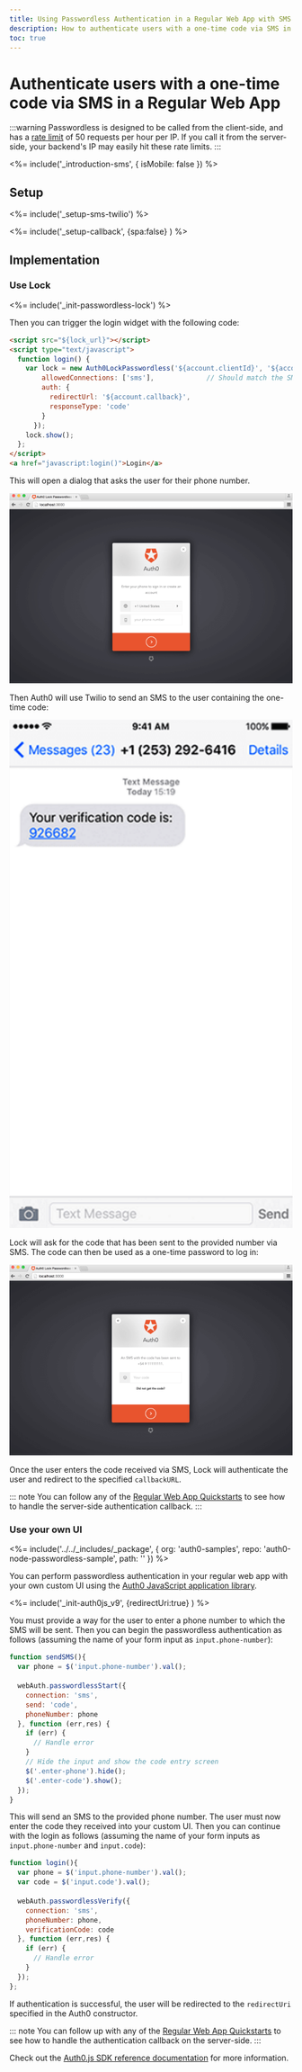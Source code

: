 ```yaml
---
title: Using Passwordless Authentication in a Regular Web App with SMS
description: How to authenticate users with a one-time code via SMS in a traditional web app that runs on the server
toc: true
---
```

# Authenticate users with a one-time code via SMS in a Regular Web App

:::warning
Passwordless is designed to be called from the client-side, and has a [rate limit](/policies/rate-limits#authentication-api) of 50 requests per hour per IP. If you call it from the server-side, your backend's IP may easily hit these rate limits.
:::

<%= include('_introduction-sms', { isMobile: false }) %>

## Setup

<%= include('_setup-sms-twilio') %>

<%= include('_setup-callback', {spa:false} ) %>

## Implementation

### Use Lock

<%= include('_init-passwordless-lock') %>

Then you can trigger the login widget with the following code:

```html
<script src="${lock_url}"></script>
<script type="text/javascript">
  function login() {
    var lock = new Auth0LockPasswordless('${account.clientId}', '${account.namespace}', {
        allowedConnections: ['sms'],             // Should match the SMS connection name  
        auth: {
          redirectUrl: '${account.callback}',
          responseType: 'code'
        }
      });
    lock.show();
  };
</script>
<a href="javascript:login()">Login</a>
```

This will open a dialog that asks the user for their phone number.

![](/media/articles/connections/passwordless/passwordless-sms-enter-phone-web.png)

Then Auth0 will use Twilio to send an SMS to the user containing the one-time code:

<div class="phone-mockup"><img src="/media/articles/connections/passwordless/passwordless-sms-receive-code-web.png" alt="SMS one-time code"/></div>

Lock will ask for the code that has been sent to the provided number via SMS. The code can then be used as a one-time password to log in:

![](/media/articles/connections/passwordless/passwordless-sms-enter-code-web.png)

Once the user enters the code received via SMS, Lock will authenticate the user and redirect to the specified `callbackURL`.

::: note
You can follow any of the [Regular Web App Quickstarts](/quickstart/webapp) to see how to handle the server-side authentication callback.
:::

### Use your own UI

<%= include('../../_includes/_package', {
  org: 'auth0-samples',
  repo: 'auth0-node-passwordless-sample',
  path: ''
}) %>

You can perform passwordless authentication in your regular web app with your own custom UI using the [Auth0 JavaScript application library](/libraries/auth0js).

<%= include('_init-auth0js_v9', {redirectUri:true} ) %>

You must provide a way for the user to enter a phone number to which the SMS will be sent. Then you can begin the passwordless authentication as follows (assuming the name of your form input as `input.phone-number`):

```js
function sendSMS(){
  var phone = $('input.phone-number').val();

  webAuth.passwordlessStart({
    connection: 'sms',
    send: 'code',
    phoneNumber: phone
  }, function (err,res) {
    if (err) {
      // Handle error
    }
    // Hide the input and show the code entry screen
    $('.enter-phone').hide();
    $('.enter-code').show();
  });
}
```

This will send an SMS to the provided phone number. The user must now enter the code they received into your custom UI. Then you can continue with the login as follows (assuming the name of your form inputs as `input.phone-number` and `input.code`):

```js
function login(){
  var phone = $('input.phone-number').val();
  var code = $('input.code').val();

  webAuth.passwordlessVerify({
    connection: 'sms',
    phoneNumber: phone,
    verificationCode: code
  }, function (err,res) {
    if (err) {
      // Handle error
    }
  });
};
```

If authentication is successful, the user will be redirected to the `redirectUri` specified in the Auth0 constructor.

::: note
You can follow up with any of the [Regular Web App Quickstarts](/quickstart/webapp) to see how to handle the authentication callback on the server-side.
:::

Check out the [Auth0.js SDK reference documentation](/libraries/auth0js) for more information.
